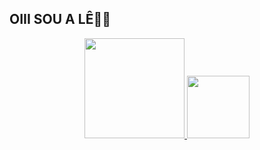 ##  OIII SOU A LÊ👋🏻
<div align="center">
  <a href="https://github.com/letdamiao">
  <img height="160em" src="https://github-readme-stats.vercel.app/api?username=letdamiao&show_icons=true&theme=dracula&include_all_commits=true&count_private=true"/>
  <img height="100em" src="https://github-readme-stats.vercel.app/api/top-langs/?username=letdamiao&layout=compact&langs_count=7&theme=dracula"/>
</div>
  
  <link rel="stylesheet" href="https://cdn.jsdelivr.net/gh/devicons/devicon@v2.15.1/devicon.min.css">
            <i class="devicon-adonisjs-original "></i>
          <i class="devicon-adonisjs-original "></i>

